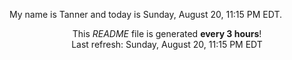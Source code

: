 My name is Tanner and today is Sunday, August 20, 11:15 PM EDT.

<p align="center">This <i>README</i> file is generated <b>every 3 hours</b>!</br>Last refresh: Sunday, August 20, 11:15 PM EDT<br /></p>
